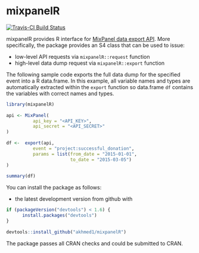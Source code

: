 <!-- README.md is generated from README.Rmd. Please edit that file -->
mixpanelR
=========

[![Travis-CI Build Status](https://travis-ci.org/akhmed1/mixpanelR.svg?branch=master)](https://travis-ci.org/akhmed1/mixpanelR)

mixpanelR provides R interface for [MixPanel data export API](https://mixpanel.com/docs/api-documentation/data-export-api). More specifically, the package provides an S4 class that can be used to issue:

-   low-level API requests via `mixpanelR::request` function
-   high-level data dump request via `mixpanelR::export` function

The following sample code exports the full data dump for the specified event into a R data.frame. In this example, all variable names and types are automatically extracted within the `export` function so data.frame `df` contains the variables with correct names and types.

``` r
library(mixpanelR)
    
api <- MixPanel(
          api_key = "<API_KEY>",
          api_secret = "<API_SECRET>"
)
    
df <-  export(api,
          event = "project:successful_donation",
          params = list(from_date = "2015-01-01",
                        to_date = "2015-03-05")
)
    
summary(df)
```

You can install the package as follows:

-   the latest development version from github with

``` r
if (packageVersion("devtools") < 1.6) {
      install.packages("devtools")
}
    
devtools::install_github("akhmed1/mixpanelR")
```

The package passes all CRAN checks and could be submitted to CRAN.
